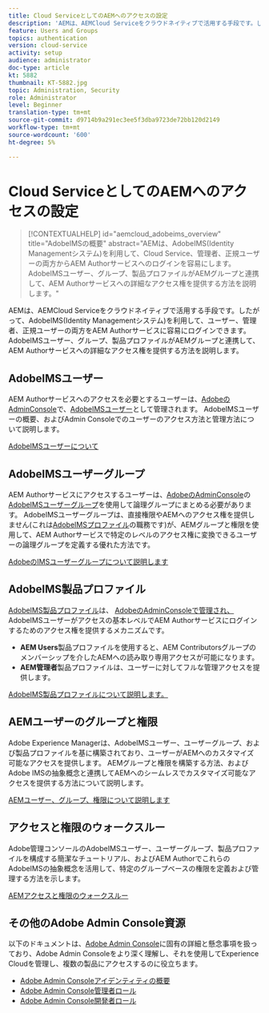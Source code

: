 ```yaml
---
title: Cloud ServiceとしてのAEMへのアクセスの設定
description: 'AEMは、AEMCloud Serviceをクラウドネイティブで活用する手段です。したがって、AdobeIMS(Identity Managementシステム)を利用して、ユーザー、管理者、正規ユーザーの両方をAEM Authorサービスに容易にログインできます。 AdobeのIMSユーザー、ユーザーグループ、製品プロファイルを、AEMグループと共に使用し、AEM Authorへの特定のアクセス権を提供する方法について説明します。  '
feature: Users and Groups
topics: authentication
version: cloud-service
activity: setup
audience: administrator
doc-type: article
kt: 5882
thumbnail: KT-5882.jpg
topic: Administration, Security
role: Administrator
level: Beginner
translation-type: tm+mt
source-git-commit: d9714b9a291ec3ee5f3dba9723de72bb120d2149
workflow-type: tm+mt
source-wordcount: '600'
ht-degree: 5%

---
```



# Cloud ServiceとしてのAEMへのアクセスの設定

>[!CONTEXTUALHELP]
>id="aemcloud_adobeims_overview"
>title="AdobeIMSの概要"
>abstract="AEMは、AdobeIMS(Identity Managementシステム)を利用して、Cloud Service、管理者、正規ユーザーの両方からAEM Authorサービスへのログインを容易にします。 AdobeIMSユーザー、グループ、製品プロファイルがAEMグループと連携して、AEM Authorサービスへの詳細なアクセス権を提供する方法を説明します。"

AEMは、AEMCloud Serviceをクラウドネイティブで活用する手段です。したがって、AdobeIMS(Identity Managementシステム)を利用して、ユーザー、管理者、正規ユーザーの両方をAEM Authorサービスに容易にログインできます。 AdobeIMSユーザー、グループ、製品プロファイルがAEMグループと連携して、AEM Authorサービスへの詳細なアクセス権を提供する方法を説明します。

## AdobeIMSユーザー

AEM Authorサービスへのアクセスを必要とするユーザーは、[AdobeのAdminConsole](https://adminconsole.adobe.com)で、[AdobeIMSユーザー](https://helpx.adobe.com/jp/enterprise/using/set-up-identity.html)として管理されます。 AdobeIMSユーザーの概要、およびAdmin Consoleでのユーザーのアクセス方法と管理方法について説明します。

[AdobeIMSユーザーについて](./adobe-ims-users.md)

## AdobeIMSユーザーグループ

AEM Authorサービスにアクセスするユーザーは、[AdobeのAdminConsole](https://adminconsole.adobe.com)の[AdobeIMSユーザーグループ](https://helpx.adobe.com/enterprise/using/user-groups.html)を使用して論理グループにまとめる必要があります。 AdobeIMSユーザーグループは、直接権限やAEMへのアクセス権を提供しません(これは[AdobeIMSプロファイル](#adobe-ims-product-profiles)の職務です)が、AEMグループと権限を使用して、AEM Authorサービスで特定のレベルのアクセス権に変換できるユーザーの論理グループを定義する優れた方法です。

[AdobeのIMSユーザーグループについて説明します](./adobe-ims-user-groups.md)

## AdobeIMS製品プロファイル

[AdobeIMS製品プロファイル](https://helpx.adobe.com/enterprise/using/manage-permissions-and-roles.html)は、 [AdobeのAdminConsoleで管理され、](https://adminconsole.adobe.com) [](#adobe-ims-users) AdobeIMSユーザーがアクセスの基本レベルでAEM Authorサービスにログインするためのアクセス権を提供するメカニズムです。

+ __AEM Users__&#x200B;製品プロファイルを使用すると、AEM Contributorsグループのメンバーシップを介したAEMへの読み取り専用アクセスが可能になります。
+ __AEM管理者__&#x200B;製品プロファイルは、ユーザーに対してフルな管理アクセスを提供します。

[AdobeIMS製品プロファイルについて説明します。](./adobe-ims-product-profiles.md)

## AEMユーザーのグループと権限

Adobe Experience Managerは、AdobeIMSユーザー、ユーザーグループ、および製品プロファイルを基に構築されており、ユーザーがAEMへのカスタマイズ可能なアクセスを提供します。 AEMグループと権限を構築する方法、およびAdobe IMSの抽象概念と連携してAEMへのシームレスでカスタマイズ可能なアクセスを提供する方法について説明します。

[AEMユーザー、グループ、権限について説明します](./aem-users-groups-and-permissions.md)

## アクセスと権限のウォークスルー

Adobe管理コンソールのAdobeIMSユーザー、ユーザーグループ、製品プロファイルを構成する簡潔なチュートリアル、およびAEM AuthorでこれらのAdobeIMSの抽象概念を活用して、特定のグループベースの権限を定義および管理する方法を示します。

[AEMアクセスと権限のウォークスルー](./walk-through.md)

## その他のAdobe Admin Console資源

以下のドキュメントは、[Adobe Admin Console](https://adminconsole.adobe.com)に固有の詳細と懸念事項を扱っており、Adobe Admin Consoleをより深く理解し、それを使用してExperience Cloudを管理し、複数の製品にアクセスするのに役立ちます。

+ [Adobe Admin Consoleアイデンティティの概要](https://helpx.adobe.com/jp/enterprise/using/identity.html)
+ [Adobe Admin Console管理者ロール](https://helpx.adobe.com/jp/enterprise/using/admin-roles.html)
+ [Adobe Admin Console開発者ロール](https://helpx.adobe.com/jp/enterprise/using/manage-developers.html)